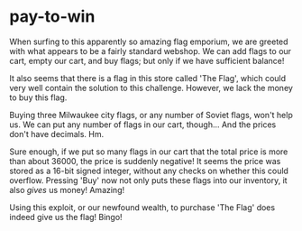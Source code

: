 # pay-to-win

When surfing to this apparently so amazing flag emporium, we are greeted with what appears to be a fairly standard webshop. We can add flags to our cart, empty our cart, and buy flags; but only if we have sufficient balance!

It also seems that there is a flag in this store called 'The Flag', which could very well contain the solution to this challenge. However, we lack the money to buy this flag.

Buying three Milwaukee city flags, or any number of Soviet flags, won't help us. We can put any number of flags in our cart, though... And the prices don't have decimals. Hm.

Sure enough, if we put so many flags in our cart that the total price is more than about 36000, the price is suddenly negative! It seems the price was stored as a 16-bit signed integer, without any checks on whether this could overflow. Pressing 'Buy' now not only puts these flags into our inventory, it also *gives* us money! Amazing!

Using this exploit, or our newfound wealth, to purchase 'The Flag' does indeed give us the flag! Bingo!

